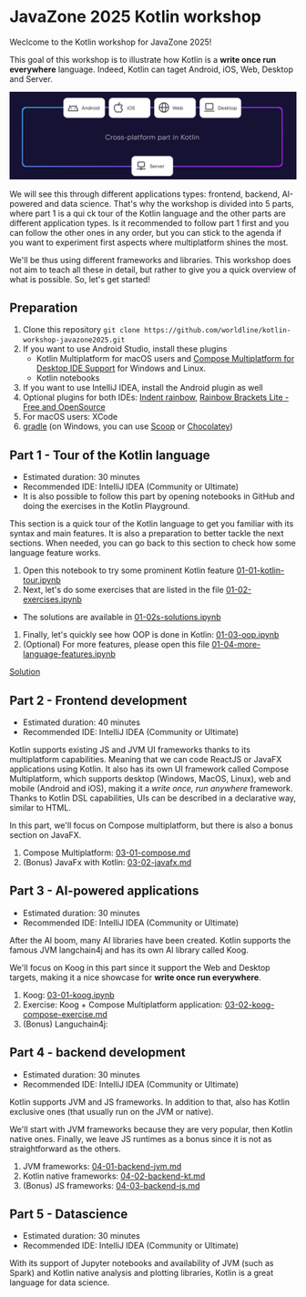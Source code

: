 # JavaZone 2025 Kotlin workshop

Weclcome to the Kotlin workshop for JavaZone 2025!

This goal of this workshop is to illustrate how Kotlin is a **write once run everywhere** language.
Indeed, Kotlin can taget Android, iOS, Web, Desktop and Server.

![kmp](assets/kmp.png)

We will see this through different applications types: frontend, backend, AI-powered and data science.
That's why the workshop is divided into 5 parts, where part 1 is a qui ck tour of the Kotlin language and the other
parts are different application types.
Is it recommended to follow part 1 first and you can follow the other ones in any order, but you can stick to the agenda
if you want to experiment first aspects where multiplatform shines the most.

We'll be thus using different frameworks and libraries.
This workshop does not aim to teach all these in detail, but rather to give you a quick overview of what is possible.
So, let's get started!

## Preparation

1. Clone this repository `git clone https://github.com/worldline/kotlin-workshop-javazone2025.git`
1. If you want to use Android Studio, install these plugins
    - Kotlin Multiplatform for macOS users and [Compose Multiplatform for Desktop IDE Support](https://plugins.jetbrains.com/plugin/16541-compose-multiplatform-for-desktop-ide-support) for Windows and Linux.
    - Kotlin notebooks
1. If you want to use IntelliJ IDEA, install the Android plugin as well
1. Optional plugins for both
  IDEs: [Indent rainbow](https://plugins.jetbrains.com/plugin/13308-indent-rainbow), [Rainbow Brackets Lite - Free and OpenSource](https://plugins.jetbrains.com/plugin/20710-rainbow-brackets-lite--free-and-opensource)
1. For macOS users: XCode
1. [gradle](https://gradle.org/install/) (on Windows, you can use [Scoop](https://scoop.sh/) or [Chocolatey](https://chocolatey.org/install))

## Part 1 - Tour of the Kotlin language

- Estimated duration: 30 minutes
- Recommended IDE: IntelliJ IDEA (Community or Ultimate)
- It is also possible to follow this part by opening notebooks in GitHub and doing the exercises in the Kotlin
  Playground.

This section is a quick tour of the Kotlin language to get you familiar with its syntax and main features.
It is also a preparation to better tackle the next sections.
When needed, you can go back to this section to check how some language feature works.

1. Open this notebook to try some prominent Kotlin feature [01-01-kotlin-tour.ipynb](./01-01-kotlin-tour.ipynb)
1. Next, let's do some exercises that are listed in the file [01-02-exercises.ipynb](./01-02-exercises.ipynb)

- The solutions are available in [01-02s-solutions.ipynb](./01-02s-solutions.ipynb)

1. Finally, let's quickly see how OOP is done in Kotlin: [01-03-oop.ipynb](./01-03-oop.ipynb)
1. (Optional) For more features, please open this
   file [01-04-more-language-features.ipynb](./01-04-more-language-features.ipynb)

[Solution](https://pl.kotl.in/gafzm3lxw)

## Part 2 - Frontend development

- Estimated duration: 40 minutes
- Recommended IDE: IntelliJ IDEA (Community or Ultimate)

Kotlin supports existing JS and JVM UI frameworks thanks to its multiplatform capabilities.
Meaning that we can code ReactJS or JavaFX applications using Kotlin.
It also has its own UI framework called Compose Multiplatform, which supports desktop (Windows, MacOS, Linux), web and
mobile (Android and iOS), making it a *write once, run anywhere* framework.
Thanks to Kotlin DSL capabilities, UIs can be described in a declarative way, similar to HTML.

In this part, we'll focus on Compose multiplatform, but there is also a bonus section on JavaFX.

1. Compose Multiplatform: [03-01-compose.md](02-01-compose.md)
1. (Bonus) JavaFx with Kotlin: [03-02-javafx.md](02-02-javafx.md)

## Part 3 - AI-powered applications

- Estimated duration: 30 minutes
- Recommended IDE: IntelliJ IDEA (Community or Ultimate)

After the AI boom, many AI libraries have been created.
Kotlin supports the famous JVM langchain4j and has its own AI library called Koog.

We'll focus on Koog in this part since it support the Web and Desktop targets, making it a nice showcase for **write
once run everywhere**.

1. Koog: [03-01-koog.ipynb](./03-01-koog.ipynb)
1. Exercise: Koog + Compose Multiplatform
   application: [03-02-koog-compose-exercise.md](./03-02-koog-compose-exercise.md)
1. (Bonus) Languchain4j:

## Part 4 - backend development

- Estimated duration: 30 minutes
- Recommended IDE: IntelliJ IDEA (Community or Ultimate)

Kotlin supports JVM and JS frameworks.
In addition to that, also has Kotlin exclusive ones (that usually run on the JVM or native).

We'll start with JVM frameworks because they are very popular, then Kotlin native ones.
Finally, we leave JS runtimes as a bonus since it is not as straightforward as the others.

1. JVM frameworks: [04-01-backend-jvm.md](./04-01-backend-jvm.md)
1. Kotlin native frameworks: [04-02-backend-kt.md](./04-02-backend-kt.md)
1. (Bonus) JS frameworks: [04-03-backend-js.md](./04-03-backend-js.md)

## Part 5 - Datascience

- Estimated duration: 30 minutes
- Recommended IDE: IntelliJ IDEA (Community or Ultimate)

With its support of Jupyter notebooks and availability of JVM (such as Spark) and Kotlin native analysis and plotting
libraries, Kotlin is a great language for data science.
